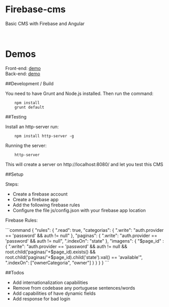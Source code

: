 # Firebase-cms

Basic CMS with Firebase and Angular

<a href="https://travis-ci.org/eralha/firebase-cms" target="_blank">
<img src="https://api.travis-ci.org/eralha/firebase-cms.svg?branch=master" alt="" /></a>
<a href="http://gruntjs.com/" target="_blank"><img src="https://cdn.gruntjs.com/builtwith.png" alt="" /></a>

# Demos

Front-end: <a href="https://rawgit.com/eralha/firebase-cms/master/index.html">demo</a><br />
Back-end: <a href="https://rawgit.com/eralha/firebase-cms/master/adm/index.html">demo</a>


##Development / Build

<p>You need to have Grunt and Node.js installed. Then run the command:</p>

```command
	npm install
	grunt default
```

##Testing

<p>Install an http-server run:</p>

```command
	npm install http-server -g
```

<p>Running the server:</p>

```command
	http-server
```

<p>This will create a server on http://localhost:8080/ and let you test this CMS</p>


##Setup

<p>Steps:</p>
<ul>
	<li>Create a firebase account</li>
	<li>Create a firebase app</li>
	<li>Add the following firebase rules</li>
	<li>Configure the file js/config.json with your firebase app location</li>
</ul>

<p>Firebase Rules:</p>
```command
	{
	    "rules": {
	        ".read": true,
	        "categorias": {
	          ".write": "auth.provider == 'password' && auth != null"
	        },
	        "paginas": {
	          ".write": "auth.provider == 'password' && auth != null",
	          ".indexOn": "state"
	        },
	        "imagens": {
	          "$page_id" : {
	          	".write": "auth.provider == 'password' && auth != null && root.child('paginas/'+$page_id).exists() && root.child('paginas/'+$page_id).child('state').val() == 'available'",
	            ".indexOn": ["ownerCategoria", "owner"]
	      	  }
	        }
	    }
	}
```

##Todos

<ul>
	<li>Add internationalization capabilities</li>
	<li>Remove from codebase any portuguese sentences/words</li>
	<li>Add capabilities of have dynamic fields</li>
	<li>Add response for bad login</li>
</ul>